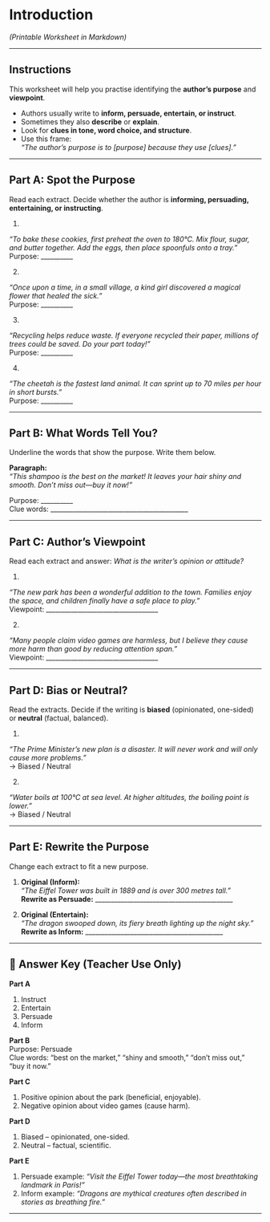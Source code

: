 # Introduction 
*(Printable Worksheet in Markdown)*

---

## Instructions  
This worksheet will help you practise identifying the **author’s purpose** and **viewpoint**.  
- Authors usually write to **inform, persuade, entertain, or instruct**.  
- Sometimes they also **describe** or **explain**.  
- Look for **clues in tone, word choice, and structure**.  
- Use this frame:  
  *“The author’s purpose is to [purpose] because they use [clues].”*  

---

## Part A: Spot the Purpose  
Read each extract. Decide whether the author is **informing, persuading, entertaining, or instructing**.  

1.  
*“To bake these cookies, first preheat the oven to 180°C. Mix flour, sugar, and butter together. Add the eggs, then place spoonfuls onto a tray.”*  
Purpose: __________  

2.  
*“Once upon a time, in a small village, a kind girl discovered a magical flower that healed the sick.”*  
Purpose: __________  

3.  
*“Recycling helps reduce waste. If everyone recycled their paper, millions of trees could be saved. Do your part today!”*  
Purpose: __________  

4.  
*“The cheetah is the fastest land animal. It can sprint up to 70 miles per hour in short bursts.”*  
Purpose: __________  

---

## Part B: What Words Tell You?  
Underline the words that show the purpose. Write them below.  

**Paragraph:**  
*“This shampoo is the best on the market! It leaves your hair shiny and smooth. Don’t miss out—buy it now!”*  

Purpose: __________  
Clue words: ___________________________________________  

---

## Part C: Author’s Viewpoint  
Read each extract and answer: *What is the writer’s opinion or attitude?*  

1.  
*“The new park has been a wonderful addition to the town. Families enjoy the space, and children finally have a safe place to play.”*  
Viewpoint: ___________________________________  

2.  
*“Many people claim video games are harmless, but I believe they cause more harm than good by reducing attention span.”*  
Viewpoint: ___________________________________  

---

## Part D: Bias or Neutral?  
Read the extracts. Decide if the writing is **biased** (opinionated, one-sided) or **neutral** (factual, balanced).  

1.  
*“The Prime Minister’s new plan is a disaster. It will never work and will only cause more problems.”*  
→ Biased / Neutral  

2.  
*“Water boils at 100°C at sea level. At higher altitudes, the boiling point is lower.”*  
→ Biased / Neutral  

---

## Part E: Rewrite the Purpose  
Change each extract to fit a new purpose.  

1. **Original (Inform):**  
*“The Eiffel Tower was built in 1889 and is over 300 metres tall.”*  
**Rewrite as Persuade:** ___________________________________________  

2. **Original (Entertain):**  
*“The dragon swooped down, its fiery breath lighting up the night sky.”*  
**Rewrite as Inform:** ___________________________________________  

---

## 📝 Answer Key (Teacher Use Only)

**Part A**  
1. Instruct  
2. Entertain  
3. Persuade  
4. Inform  

**Part B**  
Purpose: Persuade  
Clue words: “best on the market,” “shiny and smooth,” “don’t miss out,” “buy it now.”  

**Part C**  
1. Positive opinion about the park (beneficial, enjoyable).  
2. Negative opinion about video games (cause harm).  

**Part D**  
1. Biased – opinionated, one-sided.  
2. Neutral – factual, scientific.  

**Part E**  
1. Persuade example: *“Visit the Eiffel Tower today—the most breathtaking landmark in Paris!”*  
2. Inform example: *“Dragons are mythical creatures often described in stories as breathing fire.”*  

---
